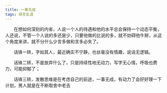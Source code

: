 ```yaml
---
title: 一事无成
tags: 胡言乱语
---
```

&#160; &#160; &#160; &#160;在想如何深刻的内省，人说一个人的待遇和他的水平总会保持一个动态平衡，人还说，不管一个人说的多还是少，只要他做的比说的多，就不妨碍他牛掰，从这个角度来讲，就不分什么少言多做和言多必失了。

&#160; &#160; &#160; &#160;话锋一转，字如其人，最近确实不宁静，也丝毫没有情趣，说话无逻辑。

&#160; &#160; &#160; &#160;话锋二转，不是放弃什么了，只是持续性地无动力，写字无心情，呼吸也费力，可能抑郁了；

&#160; &#160; &#160; &#160;话锋三转，发散思维是在考虑自己的前途，一事无成，有动力了会好好理一下计划，男人就是在不断取舍中老去
